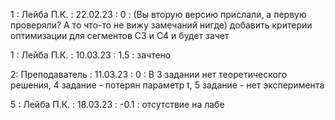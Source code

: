 1 : Лейба П.К. : 22.02.23 : 0 : (Вы вторую версию прислали, а первую проверяли? А то что-то не вижу замечаний нигде) добавить критерии оптимизации для сегментов С3 и С4 и будет зачет

1 : Лейба П.К. : 10.03.23 : 1.5 : зачтено

2: Преподаватель : 11.03.23 : 0 : В 3 задании нет теоретического решения, 4 задание - потерян параметр t, 5 задание - нет эксперимента

5 : Лейба П.К. : 18.03.23 : -0.1 : отсутствие на лабе

